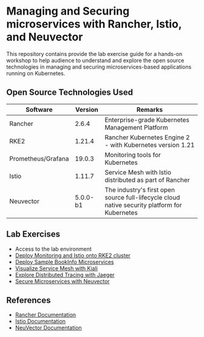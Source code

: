 # Managing and Securing microservices with Rancher, Istio, and Neuvector

This repository contains provide the lab exercise guide for a hands-on workshop to help audience to understand and explore the open source technologies in managing and securing microservices-based applications running on Kubernetes.



## Open Source Technologies Used

| Software           | Version  | Remarks                                                      |
| ------------------ | -------- | ------------------------------------------------------------ |
| Rancher            | 2.6.4    | Enterprise-grade Kubernetes Management Platform              |
| RKE2               | 1.21.4   | Rancher Kubernetes Engine 2 - with Kubernetes version 1.21   |
| Prometheus/Grafana | 19.0.3   | Monitoring tools for Kubernetes                              |
| Istio              | 1.11.7   | Service Mesh with Istio distributed as part of Rancher       |
| Neuvector          | 5.0.0-b1 | The industry's first open source full-lifecycle cloud native security platform for Kubernetes |



## Lab Exercises

* Access to the lab environment
* [Deploy Monitoring and Istio onto RKE2 cluster](docs/01-setup-istio.md)
* [Deploy Sample BookInfo Microservices](docs/02-deploy-microservices.md)
* [Visualize Service Mesh with Kiali](docs/03-explore-kiali.md)
* [Explore Distributed Tracing with Jaeger](docs/04-explore-jaeger.md)
* [Secure Microservices with Neuvector](docs/05-explore-neuvector.md)



## References

* [Rancher Documentation]()
* [Istio Documentation](https://istio.io/latest/docs/)
* [NeuVector Documentation](https://open-docs.neuvector.com/)



